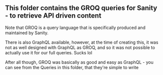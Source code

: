 ## This folder contains the GROQ queries for Sanity - to retrieve API driven content

Note that GROQ is a query language that is specifically produced and maintained by Sanity.

There is also GraphQL available, however, at the time of creating this, it was not as well designed with GraphQL as GROQ, and so it was not possible to actually use it for our full queries. Sucks lol

After all though, GROQ was basically as good and easy as GraphQL - you can see from the Queries in this folder, that they're simple to write
